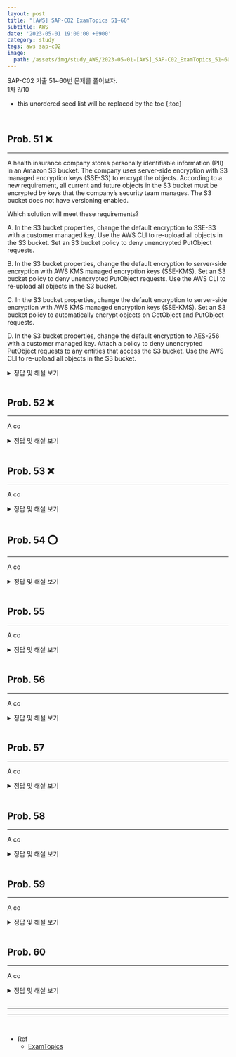 ```yaml
---
layout: post
title: "[AWS] SAP-C02 ExamTopics 51~60"
subtitle: AWS
date: '2023-05-01 19:00:00 +0900'
category: study
tags: aws sap-c02
image:
  path: /assets/img/study_AWS/2023-05-01-[AWS]_SAP-C02_ExamTopics_51~60/logo.png
---
```


SAP-C02 기출 51~60번 문제를 풀어보자.<br>
1차 ?/10<br>

<!--more-->

* this unordered seed list will be replaced by the toc
{:toc}

<br>


## Prob. 51 ❌
---

A health insurance company stores personally identifiable information (PII) in an Amazon S3 bucket. The company uses server-side encryption with S3 managed encryption keys (SSE-S3) to encrypt the objects. According to a new requirement, all current and future objects in the S3 bucket must be encrypted by keys that the company’s security team manages. The S3 bucket does not have versioning enabled.

Which solution will meet these requirements?

A. In the S3 bucket properties, change the default encryption to SSE-S3 with a customer managed key. Use the AWS CLI to re-upload all objects in the S3 bucket. Set an S3 bucket policy to deny unencrypted PutObject requests.

B. In the S3 bucket properties, change the default encryption to server-side encryption with AWS KMS managed encryption keys (SSE-KMS). Set an S3 bucket policy to deny unencrypted PutObject requests. Use the AWS CLI to re-upload all objects in the S3 bucket.

C. In the S3 bucket properties, change the default encryption to server-side encryption with AWS KMS managed encryption keys (SSE-KMS). Set an S3 bucket policy to automatically encrypt objects on GetObject and PutObject requests.

D. In the S3 bucket properties, change the default encryption to AES-256 with a customer managed key. Attach a policy to deny unencrypted PutObject requests to any entities that access the S3 bucket. Use the AWS CLI to re-upload all objects in the S3 bucket.

<details>
<summary>정답 및 해설 보기</summary>
<div markdown="1">
<br>
Answer : B

1차 시도 : D <br>

해설 : 

내 생각엔 분명 D 인 것 같은데 ... B라고 한다.

</div>
</details>

<br>

## Prob. 52 ❌
---

A co

<details>
<summary>정답 및 해설 보기</summary>
<div markdown="1">
<br>
Answer : B

1차 시도 : A <br>

해설 : 

일단 A인 R53 페일오버 솔루션보단 B가 더 HA인 솔루션이라고 한다.

C에서 ALB는 지역 서비스이기 때문에, ALB도 추가되어야 한다고 한다.



</div>
</details>

<br>

## Prob. 53 ❌
---

A co

<details>
<summary>정답 및 해설 보기</summary>
<div markdown="1">
<br>
Answer : C

1차 시도 : A <br>

해설 : 

prefix list와 RAM을 이용하는것이 정답

</div>
</details>

<br>

## Prob. 54 ⭕️
---

A co

<details>
<summary>정답 및 해설 보기</summary>
<div markdown="1">
<br>
Answer : B

1차 시도 : B <br>

해설 : 

AWS Compute Optimizer와 Lambda을 사용한다.

그리고 Recommendation을 위해서는 람다를 사용해야한다.

</div>
</details>

<br>

## Prob. 55 
---

A co

<details>
<summary>정답 및 해설 보기</summary>
<div markdown="1">
<br>
Answer : 

1차 시도 : A <br>

해설 : 

일단 

</div>
</details>

<br>

## Prob. 56 
---

A co

<details>
<summary>정답 및 해설 보기</summary>
<div markdown="1">
<br>
Answer : 

1차 시도 :  <br>

해설 : 

일단 

</div>
</details>

<br>

## Prob. 57 
---

A co

<details>
<summary>정답 및 해설 보기</summary>
<div markdown="1">
<br>
Answer : 

1차 시도 :  <br>

해설 : 

일단 

</div>
</details>

<br>

## Prob. 58 
---

A co

<details>
<summary>정답 및 해설 보기</summary>
<div markdown="1">
<br>
Answer : 

1차 시도 :  <br>

해설 : 

일단 

</div>
</details>

<br>

## Prob. 59
---

A co

<details>
<summary>정답 및 해설 보기</summary>
<div markdown="1">
<br>
Answer : 

1차 시도 :  <br>

해설 : 

일단 

</div>
</details>

<br>

## Prob. 60 
---

A co

<details>
<summary>정답 및 해설 보기</summary>
<div markdown="1">
<br>
Answer : 

1차 시도 :  <br>

해설 : 

일단 

</div>
</details>

<br>
<hr/>
<hr/>
<br>

* Ref
  - [ExamTopics](https://www.examtopics.com/exams/amazon/aws-certified-solutions-architect-professional-sap-c02/view/13/)

